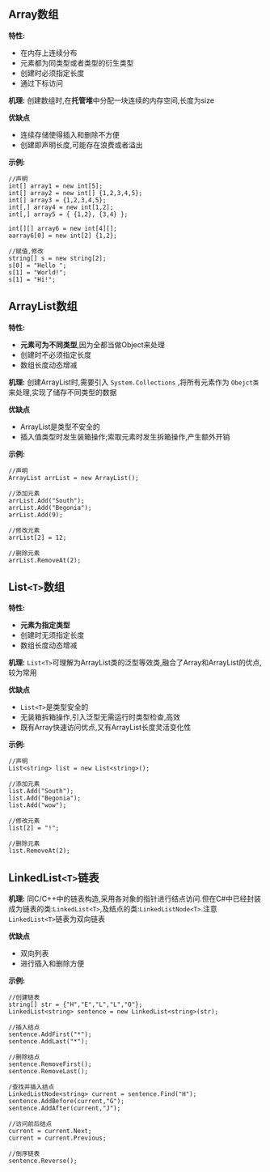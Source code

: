 ## Array数组

**特性:**
- 在内存上连续分布
- 元素都为同类型或者类型的衍生类型
- 创建时必须指定长度
- 通过下标访问

**机理:**
创建数组时,在**托管堆**中分配一块连续的内存空间,长度为size

**优缺点**
- 连续存储使得插入和删除不方便
- 创建即声明长度,可能存在浪费或者溢出

**示例:**
```
//声明
int[] array1 = new int[5];
int[] array2 = new int[] {1,2,3,4,5};
int[] array3 = {1,2,3,4,5};
int[,] array4 = new int[1,2];
int[,] array5 = { {1,2}, {3,4} };

int[][] array6 = new int[4][];
aarray6[0] = new int[2] {1,2};

//赋值,修改
string[] s = new string[2];
s[0] = "Hello ";
s[1] = "World!";
s[1] = "Hi!";
```

## ArrayList数组

**特性:**
- **元素可为不同类型**,因为全都当做Object来处理
- 创建时不必须指定长度
- 数组长度动态增减

**机理:**
创建ArrayList时,需要引入 `System.Collections` ,将所有元素作为 `Obejct类` 来处理,实现了储存不同类型的数据

**优缺点**
- ArrayList是类型不安全的
- 插入值类型时发生装箱操作;索取元素时发生拆箱操作,产生额外开销


**示例:**
```
//声明
ArrayList arrList = new ArrayList();

//添加元素
arrList.Add("South");
arrList.Add("Begonia");
arrList.Add(9);

//修改元素
arrList[2] = 12;

//删除元素
arrList.RemoveAt(2);
```

## List`<T>`数组

**特性:**
- **元素为指定类型**
- 创建时无须指定长度
- 数组长度动态增减

**机理:**
`List<T>`可理解为ArrayList类的泛型等效类,融合了Array和ArrayList的优点,较为常用

**优缺点**
- `List<T>`是类型安全的
- 无装箱拆箱操作,引入泛型无需运行时类型检查,高效
- 既有Array快速访问优点,又有ArrayList长度灵活变化性

**示例:**
```
//声明
List<string> list = new List<string>();

//添加元素
list.Add("South");
list.Add("Begonia");
list.Add("wow");

//修改元素
list[2] = "!";

//删除元素
list.RemoveAt(2);
```


## LinkedList`<T>`链表

**机理:**
同C/C++中的链表构造,采用各对象的指针进行结点访问.但在C#中已经封装成为链表的类:`LinkedList<T>`,及结点的类:`LinkedListNode<T>`.注意`LinkedList<T>`链表为双向链表

**优缺点**
- 双向列表
- 进行插入和删除方便

**示例:**
```
//创建链表
string[] str = {"H","E","L","L","O"};
LinkedList<string> sentence = new LinkedList<string>(str);

//插入结点
sentence.AddFirst("*");
sentence.AddLast("*");

//删除结点
sentence.RemoveFirst();
sentence.RemoveLast();

/查找并插入结点
LinkedListNode<string> current = sentence.Find("H");
sentence.AddBefore(current,"G");
sentence.AddAfter(current,"J");

//访问前后结点
current = current.Next;
current = current.Previous;

//倒序链表
sentence.Reverse();

```